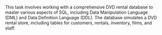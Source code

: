 This task involves working with a comprehensive DVD rental database to master various aspects of SQL, including Data Manipulation Language (DML) and Data Definition Language (DDL). The database simulates a DVD rental store, including tables for customers, rentals, inventory, films, and staff. 
